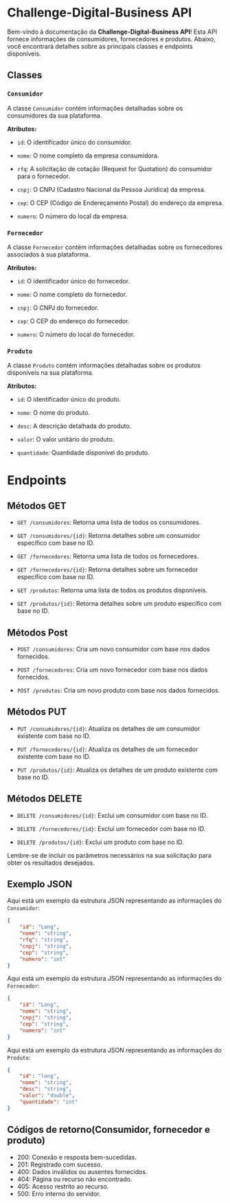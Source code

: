 # Challenge-Digital-Business API

Bem-vindo à documentação da **Challenge-Digital-Business API**! Esta API fornece informações de consumidores, fornecedores e produtos. Abaixo, você encontrará detalhes sobre as principais classes e endpoints disponíveis.

## Classes

### `Consumidor`

A classe `Consumidor` contém informações detalhadas sobre os consumidores da sua plataforma.

**Atributos:**

- `id`: O identificador único do consumidor.
  
- `nome`: O nome completo da empresa consumidora.
  
- `rfq`: A solicitação de cotação (Request for Quotation) do consumidor para o fornecedor.
  
- `cnpj`: O CNPJ (Cadastro Nacional da Pessoa Jurídica) da empresa.
  
- `cep`: O CEP (Código de Endereçamento Postal) do endereço da empresa.
  
- `numero`: O número do local da empresa.

### `Fornecedor`

A classe `Fornecedor` contém informações detalhadas sobre os fornecedores associados à sua plataforma.

**Atributos:**

- `id`: O identificador único do fornecedor.
  
- `nome`: O nome completo do fornecedor.
  
- `cnpj`: O CNPJ do fornecedor.
  
- `cep`: O CEP do endereço do fornecedor.
  
- `numero`: O número do local do fornecedor.

### `Produto`

A classe `Produto` contém informações detalhadas sobre os produtos disponíveis na sua plataforma.

**Atributos:**

- `id`: O identificador único do produto.
  
- `nome`: O nome do produto.
  
- `desc`: A descrição detalhada do produto.
  
- `valor`: O valor unitário do produto.
  
- `quantidade`: Quantidade disponível do produto.

# Endpoints

## Métodos GET

- `GET /consumidores`: Retorna uma lista de todos os consumidores.
  
- `GET /consumidores/{id}`: Retorna detalhes sobre um consumidor específico com base no ID.

- `GET /fornecedores`: Retorna uma lista de todos os fornecedores.
  
- `GET /fornecedores/{id}`: Retorna detalhes sobre um fornecedor específico com base no ID.

- `GET /produtos`: Retorna uma lista de todos os produtos disponíveis.
  
- `GET /produtos/{id}`: Retorna detalhes sobre um produto específico com base no ID.

## Métodos Post
  
- `POST /consumidores`: Cria um novo consumidor com base nos dados fornecidos.

- `POST /fornecedores`: Cria um novo fornecedor com base nos dados fornecidos.

- `POST /produtos`: Cria um novo produto com base nos dados fornecidos.

## Métodos PUT
  
- `PUT /consumidores/{id}`: Atualiza os detalhes de um consumidor existente com base no ID.

- `PUT /fornecedores/{id}`: Atualiza os detalhes de um fornecedor existente com base no ID.

- `PUT /produtos/{id}`: Atualiza os detalhes de um produto existente com base no ID.

## Métodos DELETE
  
- `DELETE /consumidores/{id}`: Exclui um consumidor com base no ID.
  
- `DELETE /fornecedores/{id}`: Exclui um fornecedor com base no ID.
  
- `DELETE /produtos/{id}`: Exclui um produto com base no ID.

Lembre-se de incluir os parâmetros necessários na sua solicitação para obter os resultados desejados.

## Exemplo JSON

Aqui está um exemplo da estrutura JSON representando as informações do `Consumidor`:

```json
{
    "id": "Long",
    "nome": "string",
    "rfq": "string",
    "cnpj": "string",
    "cep": "string",
    "numero": "int"
}
```

Aqui está um exemplo da estrutura JSON representando as informações do `Fornecedor`:

```json
{
    "id": "Long",
    "nome": "string",
    "cnpj": "string",
    "cep": "string",
    "numero": "int"
}
```

Aqui está um exemplo da estrutura JSON representando as informações do `Produto`:

```json
{
    "id": "long",
    "nome": "string",
    "desc": "string",
    "valor": "double",
    "quantidade": "int"
}
```

## Códigos de retorno(Consumidor, fornecedor e produto)

- 200: Conexão e resposta bem-sucedidas.
- 201: Registrado com sucesso.
- 400: Dados inválidos ou ausentes fornecidos.
- 404: Página ou recurso não encontrado.
- 405: Acesso restrito ao recurso.
- 500: Erro interno do servidor.